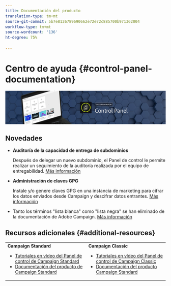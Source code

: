 ```yaml
---
title: Documentación del producto
translation-type: tm+mt
source-git-commit: 5b7e8126789690662e72e72c885700b971362004
workflow-type: tm+mt
source-wordcount: '136'
ht-degree: 75%

---
```



# Centro de ayuda {#control-panel-documentation}

![](assets/do-not-localize/banner.png)

## Novedades

* **Auditoría de la capacidad de entrega de subdominios**

   Después de delegar un nuevo subdominio, el Panel de control le permite realizar un seguimiento de la auditoría realizada por el equipo de entregabilidad. [Más información](subdomains-certificates/using/setting-up-new-subdomain.md)

* **Administración de claves GPG**

   Instale y/o genere claves GPG en una instancia de marketing para cifrar los datos enviados desde Campaign y descifrar datos entrantes. [Más información](instances-settings/using/gpg-keys-management.md)

* Tanto los términos &quot;lista blanca&quot; como &quot;lista negra&quot; se han eliminado de la documentación de Adobe Campaign. [Más información](release-notes.md)

## Recursos adicionales {#additional-resources}

<table>
    <tr>
        <td><b>Campaign Standard</b><br/>
        <ul>
            <li><a href="https://docs.adobe.com/content/help/en/campaign-learn/campaign-standard-tutorials/administrating/control-panel/control-panel-overview.html">Tutoriales en vídeo del Panel de control de Campaign Standard</a></li>
            <li><a href="https://docs.adobe.com/content/help/es-ES/campaign-standard/using/campaign-standard-home.html">Documentación del producto de Campaign Standard</a></li>
        </ul>
        </td>
        <td><b>Campaign Classic</b><br/>
        <ul>
            <li><a href="https://docs.adobe.com/content/help/en/campaign-learn/campaign-classic-tutorials/administrating/control-panel-acc/control-panel-overview.html">Tutoriales en vídeo del Panel de control de Campaign Classic</a></li>
            <li><a href="https://docs.adobe.com/content/help/es-ES/campaign-classic/using/campaign-classic-home.html">Documentación del producto Campaign Standard</a></li>
        </ul>
        </td>
    </tr>
</table>
